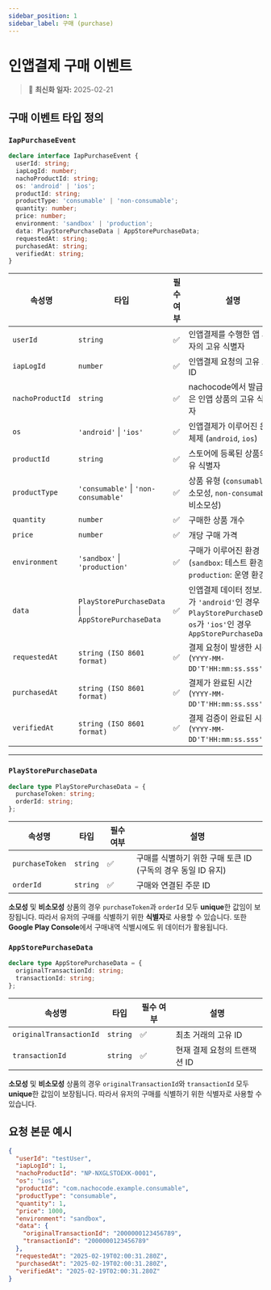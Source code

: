 ```yaml
---
sidebar_position: 1
sidebar_label: 구매 (purchase)
---
```


# 인앱결제 구매 이벤트

> 🔔 **최신화 일자:** 2025-02-21

## **구매 이벤트 타입 정의**

### **`IapPurchaseEvent`**

```typescript
declare interface IapPurchaseEvent {
  userId: string;
  iapLogId: number;
  nachoProductId: string;
  os: 'android' | 'ios';
  productId: string;
  productType: 'consumable' | 'non-consumable';
  quantity: number;
  price: number;
  environment: 'sandbox' | 'production';
  data: PlayStorePurchaseData | AppStorePurchaseData;
  requestedAt: string;
  purchasedAt: string;
  verifiedAt: string;
}
```

| **속성명**       | **타입**                                          | **필수 여부** | **설명**                                                                                                              |
| ---------------- | ------------------------------------------------- | ------------- | --------------------------------------------------------------------------------------------------------------------- |
| `userId`         | `string`                                          | ✅            | 인앱결제를 수행한 앱 사용자의 고유 식별자                                                                             |
| `iapLogId`       | `number`                                          | ✅            | 인앱결제 요청의 고유 로그 ID                                                                                          |
| `nachoProductId` | `string`                                          | ✅            | nachocode에서 발급받은 인앱 상품의 고유 식별자                                                                        |
| `os`             | `'android'` \| `'ios'`                            | ✅            | 인앱결제가 이루어진 운영 체제 (`android`, `ios`)                                                                      |
| `productId`      | `string`                                          | ✅            | 스토어에 등록된 상품의 고유 식별자                                                                                    |
| `productType`    | `'consumable'` \| `'non-consumable'`              | ✅            | 상품 유형 (`consumable`: 소모성, `non-consumable`: 비소모성)                                                          |
| `quantity`       | `number`                                          | ✅            | 구매한 상품 개수                                                                                                      |
| `price`          | `number`                                          | ✅            | 개당 구매 가격                                                                                                        |
| `environment`    | `'sandbox'` \| `'production'`                     | ✅            | 구매가 이루어진 환경 (`sandbox`: 테스트 환경, `production`: 운영 환경)                                                |
| `data`           | `PlayStorePurchaseData` \| `AppStorePurchaseData` | ✅            | 인앱결제 데이터 정보. `os`가 `'android'`인 경우 `PlayStorePurchaseData`, `os`가 `'ios'`인 경우 `AppStorePurchaseData` |
| `requestedAt`    | `string (ISO 8601 format)`                        | ✅            | 결제 요청이 발생한 시간 (`YYYY-MM-DD'T'HH:mm:ss.sss'Z'`)                                                              |
| `purchasedAt`    | `string (ISO 8601 format)`                        | ✅            | 결제가 완료된 시간 (`YYYY-MM-DD'T'HH:mm:ss.sss'Z'`)                                                                   |
| `verifiedAt`     | `string (ISO 8601 format)`                        | ✅            | 결제 검증이 완료된 시간 (`YYYY-MM-DD'T'HH:mm:ss.sss'Z'`)                                                              |

---

### **`PlayStorePurchaseData`**

```typescript
declare type PlayStorePurchaseData = {
  purchaseToken: string;
  orderId: string;
};
```

| **속성명**      | **타입** | **필수 여부** | **설명**                                                     |
| --------------- | -------- | ------------- | ------------------------------------------------------------ |
| `purchaseToken` | `string` | ✅            | 구매를 식별하기 위한 구매 토큰 ID (구독의 경우 동일 ID 유지) |
| `orderId`       | `string` | ✅            | 구매와 연결된 주문 ID                                        |

**소모성** 및 **비소모성** 상품의 경우 `purchaseToken`과 `orderId` 모두 **unique**한 값임이 보장됩니다.
따라서 유저의 구매를 식별하기 위한 **식별자**로 사용할 수 있습니다. 또한 **Google Play Console**에서 구매내역 식별시에도 위 데이터가 활용됩니다.

### **`AppStorePurchaseData`**

```typescript
declare type AppStorePurchaseData = {
  originalTransactionId: string;
  transactionId: string;
};
```

| **속성명**              | **타입** | **필수 여부** | **설명**                     |
| ----------------------- | -------- | ------------- | ---------------------------- |
| `originalTransactionId` | `string` | ✅            | 최초 거래의 고유 ID          |
| `transactionId`         | `string` | ✅            | 현재 결제 요청의 트랜잭션 ID |

**소모성** 및 **비소모성** 상품의 경우 `originalTransactionId`와 `transactionId` 모두 **unique**한 값임이 보장됩니다.
따라서 유저의 구매를 식별하기 위한 식별자로 사용할 수 있습니다.

## 요청 본문 예시

```json
{
  "userId": "testUser",
  "iapLogId": 1,
  "nachoProductId": "NP-NXGLSTOEXK-0001",
  "os": "ios",
  "productId": "com.nachocode.example.consumable",
  "productType": "consumable",
  "quantity": 1,
  "price": 1000,
  "environment": "sandbox",
  "data": {
    "originalTransactionId": "2000000123456789",
    "transactionId": "2000000123456789"
  },
  "requestedAt": "2025-02-19T02:00:31.280Z",
  "purchasedAt": "2025-02-19T02:00:31.280Z",
  "verifiedAt": "2025-02-19T02:00:31.280Z"
}
```
